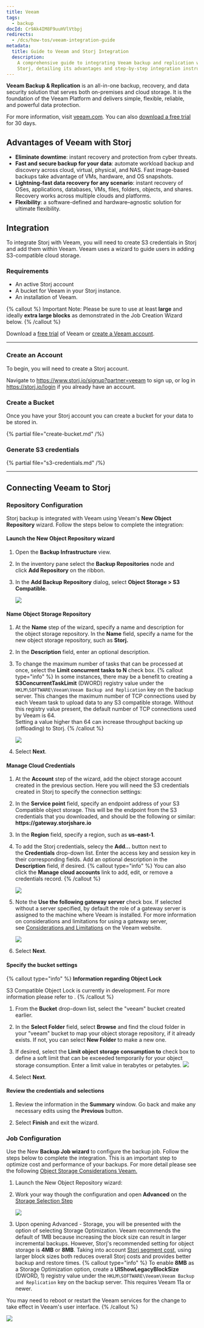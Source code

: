 ```yaml
---
title: Veeam
tags:
  - backup
docId: Cr9Ak4IM8F9uuHVlVtbpj
redirects:
  - /dcs/how-tos/veeam-integration-guide
metadata:
  title: Guide to Veeam and Storj Integration
  description:
    A comprehensive guide to integrating Veeam backup and replication with
    Storj, detailing its advantages and step-by-step integration instructions.
---
```


**Veeam Backup & Replication** is an all-in-one backup, recovery, and data security solution that serves both on-premises and cloud storage. It is the foundation of the Veeam Platform and delivers simple, flexible, reliable, and powerful data protection.

For more information, visit [veeam.com](). You can also [download a free trial](https://www.veeam.com/vm-backup-recovery-replication-software.html) for 30 days.

## Advantages of Veeam with Storj

- **Eliminate downtime**: instant recovery and protection from cyber threats.
- **Fast and secure backup for your data**: automate workload backup and discovery across cloud, virtual, physical, and NAS. Fast image-based backups take advantage of VMs, hardware, and OS snapshots.
- **Lightning-fast data recovery for any scenario**: instant recovery of OSes, applications, databases, VMs, files, folders, objects, and shares. Recovery works across multiple clouds and platforms.
- **Flexibility**: a software-defined and hardware–agnostic solution for ultimate flexibility.

## Integration

To integrate Storj with Veeam, you will need to create S3 credentials in Storj and add them within Veeam. Veeam uses a wizard to guide users in adding S3-compatible cloud storage.

### Requirements

- An active Storj account
- A bucket for Veeam in your Storj instance.
- An installation of Veeam.

{% callout %} Important Note: Please be sure to use at least **large** and ideally **extra large blocks** as demonstrated in the Job Creation Wizard below. {% /callout %}

Download a [free trial](https://www.veeam.com/vm-backup-recovery-replication-software.html) of Veeam or [create a Veeam account](https://www.veeam.com/signin.html?client_id=my-veeam-com).

---

### Create an Account

To begin, you will need to create a Storj account.

Navigate to <https://www.storj.io/signup?partner=veeam> to sign up, or log in <https://storj.io/login> if you already have an account.

### Create a Bucket

Once you have your Storj account you can create a bucket for your data to be stored in.

{% partial file="create-bucket.md" /%}

### Generate S3 credentials

{% partial file="s3-credentials.md" /%}

---

## Connecting Veeam to Storj

### Repository Configuration

Storj backup is integrated with Veeam using Veeam's **New Object Repository** wizard. Follow the steps below to complete the integration:

#### Launch the **New Object Repository** wizard

1. Open the **Backup Infrastructure** view.

1. In the inventory pane select the **Backup Repositories** node and click **Add Repository** on the ribbon.

1. In the **Add Backup Repository** dialog, select **Object Storage > S3 Compatible**.

   ![](https://link.storjshare.io/raw/jua7rls6hkx5556qfcmhrqed2tfa/docs/images/MMbsPEmATTdZ81_JyAe92_news3storagesplash.png)

#### Name Object Storage Repository

1.  At the **Name** step of the wizard, specify a name and description for the object storage repository. In the **Name** field, specify a name for the new object storage repository, such as **Storj.**

1.  In the **Description** field, enter an optional description.

1.  To change the maximum number of tasks that can be processed at once, select the **Limit concurrent tasks to N** check box.
{% callout type="info"  %}
In some instances, there may be a benefit to creating a **S3ConcurrentTaskLimit** (DWORD) registry value under the `HKLM\SOFTWARE\Veeam\Veeam Backup and Replication` key on the backup server.
This changes the maximum number of TCP connections used by each Veeam task to upload data to any S3 compatible storage.
Without this registry value present, the default number of TCP connections used by Veeam is 64.  
Setting a value higher than 64 can increase throughput backing up (offloading) to Storj.
{% /callout %}

    ![](https://link.storjshare.io/raw/jua7rls6hkx5556qfcmhrqed2tfa/docs/images/XLfq1ljqWaRGqlyKujk7K_s3repository.png)

1.  Select **Next**.

#### Manage Cloud Credentials

1. At the **Account** step of the wizard, add the object storage account created in the previous section. Here you will need the S3 credentials created in Storj to specify the connection settings:

1. In the **Service point** field, specify an endpoint address of your S3 Compatible object storage. This will be the endpoint from the S3 credentials that you downloaded, and should be the following or similar: **https\://gateway.storjshare.io**

1. In the **Region** field, specify a region, such as **us-east-1**.

1. To add the Storj credentials, selecy the **Add...** button next to the **Credentials** drop-down list. Enter the access key and session key in their corresponding fields. Add an optional description in the **Description** field, if desired.
   {% callout type="info" %}
   You can also click the **Manage cloud accounts** link to add, edit, or remove a credentials record.
   {% /callout %}

   ![](https://link.storjshare.io/raw/jua7rls6hkx5556qfcmhrqed2tfa/docs/images/PSB-9XpGQgOYkyM-rMD4l_awsaccount.png)

1. Note the **Use the following gateway server** check box. If selected without a server specified, by default the role of a gateway server is assigned to the machine where Veeam is installed.
   For more information on considerations and limitations for using a gateway server, see [Considerations and Limitations](https://helpcenter.veeam.com/docs/backup/vsphere/object_storage_repository_cal.html) on the Veeam website.

   ![](https://link.storjshare.io/raw/jua7rls6hkx5556qfcmhrqed2tfa/docs/images/Nm_ozkSpgKbrppfRK5G_v_archiverepositorys3c.png)

1. Select **Next**.

#### Specify the bucket settings

{% callout type="info" %}
**Information regarding Object Lock**

S3 Compatible Object Lock is currently in development. For more information please refer to [](docId:gjrGzPNnhpYrAGTTAUaj).
{% /callout %}

1.  From the **Bucket** drop-down list, select the "veeam" bucket created earlier.

1.  In the **Select Folder** field, select **Browse** and find the cloud folder in your "veeam" bucket to map your object storage repository, if it already exists. If not, you can select **New Folder** to make a new one.

1.  If desired, select the **Limit object storage consumption to** check box to define a soft limit that can be exceeded temporarily for your object storage consumption. Enter a limit value in terabytes or petabytes.
    ![](https://link.storjshare.io/raw/jua7rls6hkx5556qfcmhrqed2tfa/docs/images/YOE-le-vX4D0wfn7tnrey_archiverepositorys3cbucket.png)

1.  Select **Next**.

#### Review the credentials and selections

1.  Review the information in the **Summary** window. Go back and make any necessary edits using the **Previous** button.

1.  Select **Finish** and exit the wizard.

### Job Configuration

Use the New **Backup Job wizard** to configure the backup job. Follow the steps below to complete the integration. This is an important step to optimize cost and performance of your backups. For more detail please see the following [Object Storage Considerations Veeam.](https://community.veeam.com/blogs-and-podcasts-57/sobr-veeam-capacity-tier-calculations-and-considerations-in-v11-2548)

1. Launch the New Object Repository wizard:

2. Work your way though the configuration and open **Advanced** on the [Storage Selection Step](https://helpcenter.veeam.com/docs/backup/vsphere/backup_job_storage_vm.html)

   ![](https://link.storjshare.io/raw/jua7rls6hkx5556qfcmhrqed2tfa/docs/images/veeam1.png)

3. Upon opening Advanced - Storage, you will be presented with the option of selecting Storage Optimization.
Veeam recommends the default of 1MB because increasing the block size can result in larger incremental backups. 
However, Storj's recommended setting for object storage is **4MB** or **8MB**. 
Taking into account [Storj segment cost](docId:59T_2l7c1rvZVhI8p91VX#per-segment-fee), using larger block sizes both reduces overall Storj costs and provides better backup and restore times.
{% callout type="info"  %}
To enable **8MB** as a Storage Optimization option, create a **UIShowLegacyBlockSize** (DWORD, 1) registry value under the `HKLM\SOFTWARE\Veeam\Veeam Backup and Replication` key on the backup server. This requires Veeam 11a or newer.

You may need to reboot or restart the Veeam services for the change to take effect in Veeam's user interface.
{% /callout %}

   ![](https://link.storjshare.io/raw/jua7rls6hkx5556qfcmhrqed2tfa/docs/images/veeam_advanced_settings.png) 

